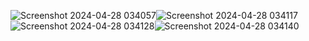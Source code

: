![Screenshot 2024-04-28 034057](https://github.com/shadyashraf174/Todo_List/assets/97650533/5f7e7e8f-6f49-4a31-82cf-3dd35dec53d7)![Screenshot 2024-04-28 034117](https://github.com/shadyashraf174/Todo_List/assets/97650533/ead01913-174a-4059-98db-0733eade0551)
![Screenshot 2024-04-28 034128](https://github.com/shadyashraf174/Todo_List/assets/97650533/28957051-36dc-47f2-9b10-6161932b7fb5)![Screenshot 2024-04-28 034140](https://github.com/shadyashraf174/Todo_List/assets/97650533/a31c62a9-e219-464e-9b12-01611a4447b4)
